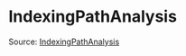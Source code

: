 # IndexingPathAnalysis

Source: [IndexingPathAnalysis](../csrc/device_lower/analysis/non_divisible_split.cpp#L231)
